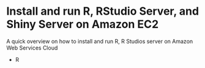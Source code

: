 # Install and run R, RStudio Server, and Shiny Server on Amazon EC2
A quick overview on how to install and run R, R Studios server on Amazon Web Services Cloud
<ul>
  <li>R</li>
</ul>
